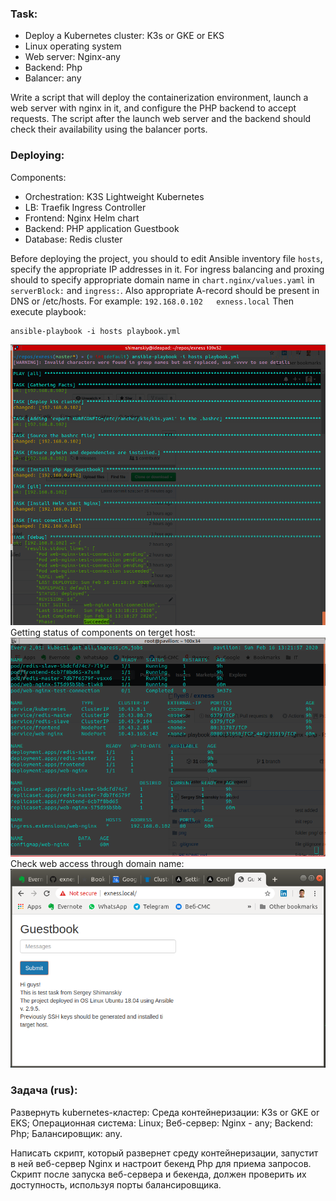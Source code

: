 ### Task:
- Deploy a Kubernetes cluster: K3s or GKE or EKS
- Linux operating system
- Web server: Nginx-any
- Backend: Php
- Balancer: any

Write a script that will deploy the containerization environment, launch a web server with nginx in it, and configure the PHP backend to accept requests. The script after the launch web server and the backend should check their availability using the balancer ports.

### Deploying:
Components:
- Orchestration: K3S Lightweight Kubernetes
- LB: Traefik Ingress Controller
- Frontend: Nginx Helm chart
- Backend: PHP application Guestbook
- Database: Redis cluster

Before deploying the project, you should to edit Ansible inventory file `hosts`, specify the appropriate IP addresses in it.
For ingress balancing and proxing should to specify appropriate domain name in `chart.nginx/values.yaml` in `serverBlock:` and `ingress:`.
Also appropriate A-record should be present in DNS or /etc/hosts. For example: `192.168.0.102	exness.local`
Then execute playbook:
```
ansible-playbook -i hosts playbook.yml
```
![](png/playbook_output.png)
Getting status of components on terget host:
![](png/kubectl_get.png)
Check web access through domain name:
![](png/web.png)

### Задача (rus):
Развернуть kubernetes-кластер:
Среда контейнеризации: K3s or GKE or EKS;
Операционная система: Linux;
Веб-сервер: Nginx - any;
Backend: Php;
Балансировщик: any.

Написать скрипт, который развернет среду контейнеризации, запустит в ней веб-сервер Nginx и настроит бекенд Php для приема запросов. Скрипт после запуска веб-сервера и бекенда, должен проверить их доступность, используя порты балансировщика.
